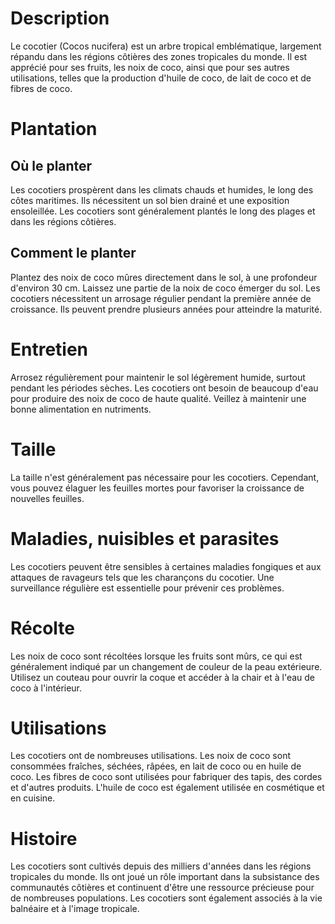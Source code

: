 # Description
Le cocotier (Cocos nucifera) est un arbre tropical emblématique, largement répandu dans les régions côtières des zones tropicales du monde. Il est apprécié pour ses fruits, les noix de coco, ainsi que pour ses autres utilisations, telles que la production d'huile de coco, de lait de coco et de fibres de coco.

# Plantation
## Où le planter
Les cocotiers prospèrent dans les climats chauds et humides, le long des côtes maritimes. Ils nécessitent un sol bien drainé et une exposition ensoleillée. Les cocotiers sont généralement plantés le long des plages et dans les régions côtières.

## Comment le planter
Plantez des noix de coco mûres directement dans le sol, à une profondeur d'environ 30 cm. Laissez une partie de la noix de coco émerger du sol. Les cocotiers nécessitent un arrosage régulier pendant la première année de croissance. Ils peuvent prendre plusieurs années pour atteindre la maturité.

# Entretien
Arrosez régulièrement pour maintenir le sol légèrement humide, surtout pendant les périodes sèches. Les cocotiers ont besoin de beaucoup d'eau pour produire des noix de coco de haute qualité. Veillez à maintenir une bonne alimentation en nutriments.

# Taille
La taille n'est généralement pas nécessaire pour les cocotiers. Cependant, vous pouvez élaguer les feuilles mortes pour favoriser la croissance de nouvelles feuilles.

# Maladies, nuisibles et parasites
Les cocotiers peuvent être sensibles à certaines maladies fongiques et aux attaques de ravageurs tels que les charançons du cocotier. Une surveillance régulière est essentielle pour prévenir ces problèmes.

# Récolte
Les noix de coco sont récoltées lorsque les fruits sont mûrs, ce qui est généralement indiqué par un changement de couleur de la peau extérieure. Utilisez un couteau pour ouvrir la coque et accéder à la chair et à l'eau de coco à l'intérieur.

# Utilisations
Les cocotiers ont de nombreuses utilisations. Les noix de coco sont consommées fraîches, séchées, râpées, en lait de coco ou en huile de coco. Les fibres de coco sont utilisées pour fabriquer des tapis, des cordes et d'autres produits. L'huile de coco est également utilisée en cosmétique et en cuisine.

# Histoire
Les cocotiers sont cultivés depuis des milliers d'années dans les régions tropicales du monde. Ils ont joué un rôle important dans la subsistance des communautés côtières et continuent d'être une ressource précieuse pour de nombreuses populations. Les cocotiers sont également associés à la vie balnéaire et à l'image tropicale.